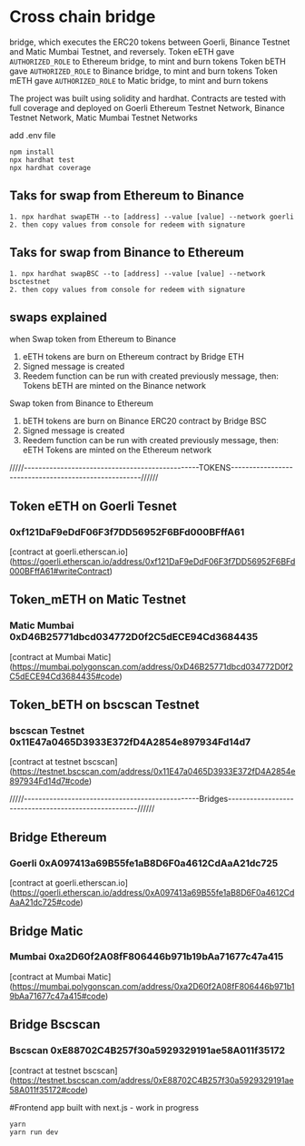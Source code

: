 # Cross chain bridge
bridge, which executes the ERC20 tokens between Goerli, Binance Testnet and Matic Mumbai Testnet, and reversely.
Token eETH gave `AUTHORIZED_ROLE` to Ethereum bridge, to mint and burn tokens
Token bETH gave `AUTHORIZED_ROLE` to Binance bridge, to mint and burn tokens
Token mETH gave `AUTHORIZED_ROLE` to Matic bridge, to mint and burn tokens

The project was built using solidity and hardhat. Contracts are tested with full coverage and deployed on Goerli Ethereum Testnet Network, Binance Testnet Network, Matic Mumbai Testnet Networks

add .env file
```
npm install
npx hardhat test
npx hardhat coverage
```
## Taks for swap from Ethereum to Binance
```tasks
1. npx hardhat swapETH --to [address] --value [value] --network goerli
2. then copy values from console for redeem with signature

```
## Taks for swap from Binance to Ethereum
```tasks
1. npx hardhat swapBSC --to [address] --value [value] --network bsctestnet
2. then copy values from console for redeem with signature
```

## swaps explained
when Swap token from Ethereum to Binance
1. eETH tokens are burn on Ethereum contract by Bridge ETH
2. Signed message is created
3. Reedem function can be run with created previously message, then: Tokens bETH are minted on the Binance network

Swap token from Binance to Ethereum
1. bETH tokens are burn on Binance ERC20 contract by Bridge BSC
2. Signed message is created
3. Reedem function can be run with created previously message, then: eETH Tokens are minted on the Ethereum network

/////------------------------------------------------TOKENS-----------------------------------------------------//////
## Token eETH on Goerli Tesnet 
### 0xf121DaF9eDdF06F3f7DD56952F6BFd000BFffA61
[contract at goerli.etherscan.io] (https://goerli.etherscan.io/address/0xf121DaF9eDdF06F3f7DD56952F6BFd000BFffA61#writeContract)

## Token_mETH on Matic Testnet 
### Matic Mumbai 0xD46B25771dbcd034772D0f2C5dECE94Cd3684435
[contract at Mumbai Matic] (https://mumbai.polygonscan.com/address/0xD46B25771dbcd034772D0f2C5dECE94Cd3684435#code)

## Token_bETH on bscscan Testnet 
### bscscan Testnet 0x11E47a0465D3933E372fD4A2854e897934Fd14d7
[contract at testnet bscscan] (https://testnet.bscscan.com/address/0x11E47a0465D3933E372fD4A2854e897934Fd14d7#code)

/////------------------------------------------------Bridges-----------------------------------------------------//////
## Bridge Ethereum
### Goerli 0xA097413a69B55fe1aB8D6F0a4612CdAaA21dc725
[contract at goerli.etherscan.io] (https://goerli.etherscan.io/address/0xA097413a69B55fe1aB8D6F0a4612CdAaA21dc725#code)

## Bridge Matic 
### Mumbai 0xa2D60f2A08fF806446b971b19bAa71677c47a415
[contract at Mumbai Matic] (https://mumbai.polygonscan.com/address/0xa2D60f2A08fF806446b971b19bAa71677c47a415#code)


## Bridge Bscscan 
### Bscscan 0xE88702C4B257f30a5929329191ae58A011f35172
[contract at testnet bscscan] (https://testnet.bscscan.com/address/0xE88702C4B257f30a5929329191ae58A011f35172#code)

#Frontend app built with next.js - work in progress
```
yarn
yarn run dev
```